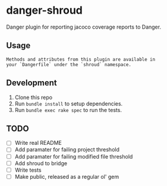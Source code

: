 # danger-shroud

Danger plugin for reporting jacoco coverage reports to Danger.

## Usage

    Methods and attributes from this plugin are available in
    your `Dangerfile` under the `shroud` namespace.

## Development

1. Clone this repo
2. Run `bundle install` to setup dependencies.
3. Run `bundle exec rake spec` to run the tests.

## TODO

- [ ] Write real README
- [ ] Add paramater for failing project threshold
- [ ] Add paramater for failing modified file threshold
- [ ] Add shroud to bridge
- [ ] Write tests
- [ ] Make public, released as a regular ol' gem